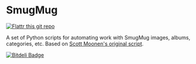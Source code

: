 SmugMug
=======
[![Flattr this git repo](http://api.flattr.com/button/flattr-badge-large.png)](https://flattr.com/submit/auto?user_id=scottwallacesh&url=https://github.com/scottwallacesh/SmugMug&title=SmugMug&language=&tags=github&category=software)

A set of Python scripts for automating work with SmugMug images, albums, categories, etc.  Based on [Scott Moonen's original script](http://scottmoonen.com/2008/12/01/smugmug-uploader/).


[![Bitdeli Badge](https://d2weczhvl823v0.cloudfront.net/scottwallacesh/smugmug/trend.png)](https://bitdeli.com/free "Bitdeli Badge")

